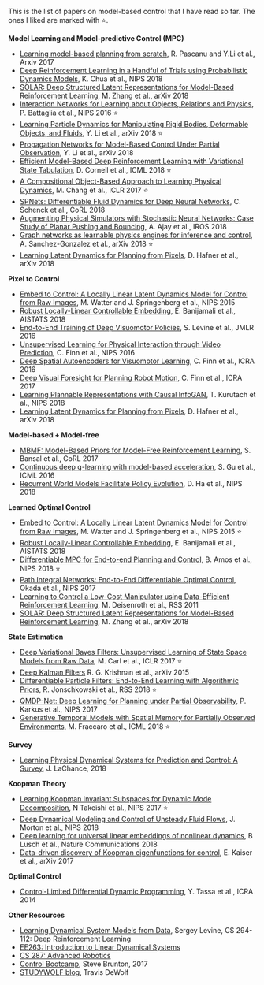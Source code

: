 This is the list of papers on model-based control that I have read so far. The ones I liked are marked with :star:.

**Model Learning and Model-predictive Control (MPC)**
- [Learning model-based planning from scratch](https://arxiv.org/abs/1707.06170), R. Pascanu and Y.Li et al., Arxiv 2017
- [Deep Reinforcement Learning in a Handful of Trials using Probabilistic Dynamics Models](https://arxiv.org/abs/1805.12114), K. Chua et al., NIPS 2018
- [SOLAR: Deep Structured Latent Representations for Model-Based Reinforcement Learning](https://arxiv.org/abs/1808.09105), M. Zhang et al., arXiv 2018
- [Interaction Networks for Learning about Objects, Relations and Physics](https://arxiv.org/abs/1612.00222), P. Battaglia et al., NIPS 2016 :star:
- [Learning Particle Dynamics for Manipulating Rigid Bodies, Deformable Objects, and Fluids](https://arxiv.org/abs/1810.01566), Y. Li et al., arXiv 2018 :star:
- [Propagation Networks for Model-Based Control Under Partial Observation](https://arxiv.org/abs/1809.11169), Y. Li et al., arXiv 2018
- [Efficient Model-Based Deep Reinforcement Learning with Variational State Tabulation](https://arxiv.org/abs/1802.04325), D. Corneil et al., ICML 2018 :star:
- [A Compositional Object-Based Approach to Learning Physical Dynamics](https://arxiv.org/abs/1612.00341), M. Chang et al., ICLR 2017 :star:
- [SPNets: Differentiable Fluid Dynamics for Deep Neural Networks](https://arxiv.org/abs/1806.06094), C. Schenck et al., CoRL 2018
- [Augmenting Physical Simulators with Stochastic Neural Networks: Case Study of Planar Pushing and Bouncing](https://arxiv.org/abs/1808.03246), A. Ajay et al., IROS 2018
- [Graph networks as learnable physics engines for inference and control](https://arxiv.org/abs/1806.01242), A. Sanchez-Gonzalez et al., arXiv 2018 :star:
- [Learning Latent Dynamics for Planning from Pixels](https://arxiv.org/abs/1811.04551), D. Hafner et al., arXiv 2018


**Pixel to Control**
- [Embed to Control: A Locally Linear Latent Dynamics Model for Control from Raw Images](https://arxiv.org/abs/1506.07365), M. Watter and J. Springenberg et al., NIPS 2015 
- [Robust Locally-Linear Controllable Embedding](https://arxiv.org/abs/1710.05373), E. Banijamali et al., AISTATS 2018
- [End-to-End Training of Deep Visuomotor Policies](https://arxiv.org/abs/1504.00702), S. Levine et al., JMLR 2016
- [Unsupervised Learning for Physical Interaction through Video Prediction](https://arxiv.org/abs/1605.07157), C. Finn et al., NIPS 2016
- [Deep Spatial Autoencoders for Visuomotor Learning](https://arxiv.org/abs/1509.06113), C. Finn et al., ICRA 2016
- [Deep Visual Foresight for Planning Robot Motion](https://arxiv.org/abs/1610.00696), C. Finn et al., ICRA 2017
- [Learning Plannable Representations with Causal InfoGAN](https://arxiv.org/abs/1807.09341), T. Kurutach et al., NIPS 2018
- [Learning Latent Dynamics for Planning from Pixels](https://arxiv.org/abs/1811.04551), D. Hafner et al., arXiv 2018


**Model-based + Model-free**
- [MBMF: Model-Based Priors for Model-Free Reinforcement Learning](https://arxiv.org/abs/1709.03153), S. Bansal et al., CoRL 2017
- [Continuous deep q-learning with model-based acceleration](https://arxiv.org/abs/1603.00748), S. Gu et al., ICML 2016
- [Recurrent World Models Facilitate Policy Evolution](https://arxiv.org/abs/1809.01999), D. Ha et al., NIPS 2018

**Learned Optimal Control**
- [Embed to Control: A Locally Linear Latent Dynamics Model for Control from Raw Images](https://arxiv.org/abs/1506.07365), M. Watter and J. Springenberg et al., NIPS 2015 :star:
- [Robust Locally-Linear Controllable Embedding](https://arxiv.org/abs/1710.05373), E. Banijamali et al., AISTATS 2018
- [Differentiable MPC for End-to-end Planning and Control](https://arxiv.org/abs/1810.13400), B. Amos et al., NIPS 2018 :star:
- [Path Integral Networks: End-to-End Differentiable Optimal Control](https://arxiv.org/abs/1706.09597), Okada et al., NIPS 2017
- [Learning to Control a Low-Cost Manipulator using Data-Efficient Reinforcement Learning](http://www.roboticsproceedings.org/rss07/p08.pdf), M. Deisenroth et al., RSS 2011
- [SOLAR: Deep Structured Latent Representations for Model-Based Reinforcement Learning](https://arxiv.org/abs/1808.09105), M. Zhang et al., arXiv 2018

**State Estimation**
- [Deep Variational Bayes Filters: Unsupervised Learning of State Space Models from Raw Data](https://arxiv.org/abs/1605.06432), M. Carl et al., ICLR 2017 :star:
- [Deep Kalman Filters](https://arxiv.org/abs/1511.05121) R. G. Krishnan et al., arXiv 2015
- [Differentiable Particle Filters: End-to-End Learning with Algorithmic Priors](https://arxiv.org/abs/1805.11122), R. Jonschkowski et al., RSS 2018 :star:
- [QMDP-Net: Deep Learning for Planning under Partial Observability](https://arxiv.org/abs/1703.06692), P. Karkus et al., NIPS 2017
- [Generative Temporal Models with Spatial Memory for Partially Observed Environments](https://arxiv.org/abs/1804.09401), M. Fraccaro et al., ICML 2018 :star:

**Survey**
- [Learning Physical Dynamical Systems for Prediction and Control: A Survey](https://www.cs.princeton.edu/courses/archive/spring18/cos598B/public/projects/LiteratureReview/COS598B_spr2018_PhysicalDynamicalSystems.pdf), J. LaChance, 2018

**Koopman Theory**
- [Learning Koopman Invariant Subspaces for Dynamic Mode Decomposition](https://arxiv.org/abs/1710.04340), N Takeishi et al., NIPS 2017 :star:
- [Deep Dynamical Modeling and Control of Unsteady Fluid Flows](https://arxiv.org/abs/1805.07472), J. Morton et al., NIPS 2018 
- [Deep learning for universal linear embeddings of nonlinear dynamics](https://arxiv.org/abs/1712.09707), B Lusch et al., Nature Communications 2018
- [Data-driven discovery of Koopman eigenfunctions for control](https://arxiv.org/abs/1707.01146), E. Kaiser et al., arXiv 2017

**Optimal Control**
- [Control-Limited Differential Dynamic Programming](https://homes.cs.washington.edu/~todorov/papers/TassaICRA14.pdf), Y. Tassa et al., ICRA 2014

**Other Resources**
- [Learning Dynamical System Models from Data](http://rll.berkeley.edu/deeprlcoursesp17/docs/week_3_lecture_1_dynamics_learning.pdf), Sergey Levine, CS 294-112: Deep Reinforcement Learning
- [EE263: Introduction to Linear Dynamical Systems](http://ee263.stanford.edu/lectures.html)
- [CS 287: Advanced Robotics](https://people.eecs.berkeley.edu/~pabbeel/cs287-fa15/)
- [Control Bootcamp](https://www.youtube.com/watch?v=Pi7l8mMjYVE&list=PLMrJAkhIeNNR20Mz-VpzgfQs5zrYi085m), Steve Brunton, 2017
- [STUDYWOLF blog](https://studywolf.wordpress.com/), Travis DeWolf
